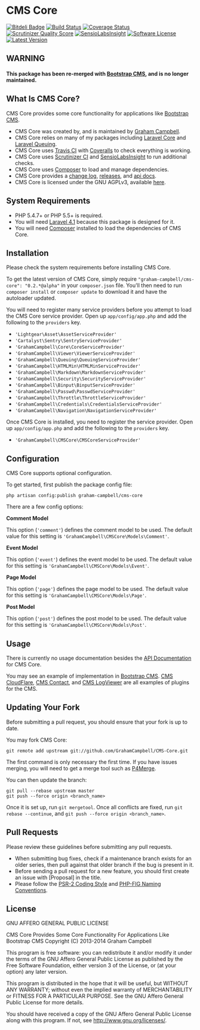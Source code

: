 CMS Core
========


[![Bitdeli Badge](https://d2weczhvl823v0.cloudfront.net/GrahamCampbell/CMS-Core/trend.png)](https://bitdeli.com/free "Bitdeli Badge")
[![Build Status](https://travis-ci.org/GrahamCampbell/CMS-Core.png)](https://travis-ci.org/GrahamCampbell/CMS-Core)
[![Coverage Status](https://coveralls.io/repos/GrahamCampbell/CMS-Core/badge.png)](https://coveralls.io/r/GrahamCampbell/CMS-Core)
[![Scrutinizer Quality Score](https://scrutinizer-ci.com/g/GrahamCampbell/CMS-Core/badges/quality-score.png?s=abade2f7af64ae1b36516618be72c26f9fd560bc)](https://scrutinizer-ci.com/g/GrahamCampbell/CMS-Core)
[![SensioLabsInsight](https://insight.sensiolabs.com/projects/4704d948-2c7e-46c6-8d28-2c93594a600e/mini.png)](https://insight.sensiolabs.com/projects/4704d948-2c7e-46c6-8d28-2c93594a600e)
[![Software License](https://poser.pugx.org/graham-campbell/cms-core/license.png)](https://github.com/GrahamCampbell/CMS-Core/blob/master/LICENSE.md)
[![Latest Version](https://poser.pugx.org/graham-campbell/cms-core/v/stable.png)](https://packagist.org/packages/graham-campbell/cms-core)


## WARNING

#### This package has been re-merged with [Bootstrap CMS](https://github.com/GrahamCampbell/Bootstrap-CMS), and is no longer maintained.


## What Is CMS Core?

CMS Core provides some core functionality for applications like [Bootstrap CMS](https://github.com/GrahamCampbell/Bootstrap-CMS).

* CMS Core was created by, and is maintained by [Graham Campbell](https://github.com/GrahamCampbell).
* CMS Core relies on many of my packages including [Laravel Core](https://github.com/GrahamCampbell/Laravel-Core) and [Laravel Queuing](https://github.com/GrahamCampbell/Laravel-Queuing).
* CMS Core uses [Travis CI](https://travis-ci.org/GrahamCampbell/CMS-Core) with [Coveralls](https://coveralls.io/r/GrahamCampbell/CMS-Core) to check everything is working.
* CMS Core uses [Scrutinizer CI](https://scrutinizer-ci.com/g/GrahamCampbell/CMS-Core) and [SensioLabsInsight](https://insight.sensiolabs.com/projects/4704d948-2c7e-46c6-8d28-2c93594a600e) to run additional checks.
* CMS Core uses [Composer](https://getcomposer.org) to load and manage dependencies.
* CMS Core provides a [change log](https://github.com/GrahamCampbell/CMS-Core/blob/master/CHANGELOG.md), [releases](https://github.com/GrahamCampbell/CMS-Core/releases), and [api docs](http://grahamcampbell.github.io/CMS-Core).
* CMS Core is licensed under the GNU AGPLv3, available [here](https://github.com/GrahamCampbell/CMS-Core/blob/master/LICENSE.md).


## System Requirements

* PHP 5.4.7+ or PHP 5.5+ is required.
* You will need [Laravel 4.1](http://laravel.com) because this package is designed for it.
* You will need [Composer](https://getcomposer.org) installed to load the dependencies of CMS Core.


## Installation

Please check the system requirements before installing CMS Core.

To get the latest version of CMS Core, simply require `"graham-campbell/cms-core": "0.2.*@alpha"` in your `composer.json` file. You'll then need to run `composer install` or `composer update` to download it and have the autoloader updated.

You will need to register many service providers before you attempt to load the CMS Core service provider. Open up `app/config/app.php` and add the following to the `providers` key.

* `'Lightgear\Asset\AssetServiceProvider'`
* `'Cartalyst\Sentry\SentryServiceProvider'`
* `'GrahamCampbell\Core\CoreServiceProvider'`
* `'GrahamCampbell\Viewer\ViewerServiceProvider'`
* `'GrahamCampbell\Queuing\QueuingServiceProvider'`
* `'GrahamCampbell\HTMLMin\HTMLMinServiceProvider'`
* `'GrahamCampbell\Markdown\MarkdownServiceProvider'`
* `'GrahamCampbell\Security\SecurityServiceProvider'`
* `'GrahamCampbell\Binput\BinputServiceProvider'`
* `'GrahamCampbell\Passwd\PasswdServiceProvider'`
* `'GrahamCampbell\Throttle\ThrottleServiceProvider'`
* `'GrahamCampbell\Credentials\CredentialsServiceProvider'`
* `'GrahamCampbell\Navigation\NavigationServiceProvider'`

Once CMS Core is installed, you need to register the service provider. Open up `app/config/app.php` and add the following to the `providers` key.

* `'GrahamCampbell\CMSCore\CMSCoreServiceProvider'`


## Configuration

CMS Core supports optional configuration.

To get started, first publish the package config file:

    php artisan config:publish graham-campbell/cms-core

There are a few config options:

**Comment Model**

This option (`'comment'`) defines the comment model to be used. The default value for this setting is `'GrahamCampbell\CMSCore\Models\Comment'`.

**Event Model**

This option (`'event'`) defines the event model to be used. The default value for this setting is `'GrahamCampbell\CMSCore\Models\Event'`.

**Page Model**

This option (`'page'`) defines the page model to be used. The default value for this setting is `'GrahamCampbell\CMSCore\Models\Page'`.

**Post Model**

This option (`'post'`) defines the post model to be used. The default value for this setting is `'GrahamCampbell\CMSCore\Models\Post'`.


## Usage

There is currently no usage documentation besides the [API Documentation](http://grahamcampbell.github.io/CMS-Core) for CMS Core.

You may see an example of implementation in [Bootstrap CMS](https://github.com/GrahamCampbell/Bootstrap-CMS). [CMS CloudFlare](https://github.com/GrahamCampbell/CMS-CloudFlare), [CMS Contact](https://github.com/GrahamCampbell/CMS-Contact), and [CMS LogViewer](https://github.com/GrahamCampbell/CMS-LogViewer) are all examples of plugins for the CMS.


## Updating Your Fork

Before submitting a pull request, you should ensure that your fork is up to date.

You may fork CMS Core:

    git remote add upstream git://github.com/GrahamCampbell/CMS-Core.git

The first command is only necessary the first time. If you have issues merging, you will need to get a merge tool such as [P4Merge](http://perforce.com/product/components/perforce_visual_merge_and_diff_tools).

You can then update the branch:

    git pull --rebase upstream master
    git push --force origin <branch_name>

Once it is set up, run `git mergetool`. Once all conflicts are fixed, run `git rebase --continue`, and `git push --force origin <branch_name>`.


## Pull Requests

Please review these guidelines before submitting any pull requests.

* When submitting bug fixes, check if a maintenance branch exists for an older series, then pull against that older branch if the bug is present in it.
* Before sending a pull request for a new feature, you should first create an issue with [Proposal] in the title.
* Please follow the [PSR-2 Coding Style](https://github.com/php-fig/fig-standards/blob/master/accepted/PSR-2-coding-style-guide.md) and [PHP-FIG Naming Conventions](https://github.com/php-fig/fig-standards/blob/master/bylaws/002-psr-naming-conventions.md).


## License

GNU AFFERO GENERAL PUBLIC LICENSE

CMS Core Provides Some Core Functionality For Applications Like Bootstrap CMS
Copyright (C) 2013-2014  Graham Campbell

This program is free software: you can redistribute it and/or modify
it under the terms of the GNU Affero General Public License as published by
the Free Software Foundation, either version 3 of the License, or
(at your option) any later version.

This program is distributed in the hope that it will be useful,
but WITHOUT ANY WARRANTY; without even the implied warranty of
MERCHANTABILITY or FITNESS FOR A PARTICULAR PURPOSE.  See the
GNU Affero General Public License for more details.

You should have received a copy of the GNU Affero General Public License
along with this program.  If not, see <http://www.gnu.org/licenses/>.
